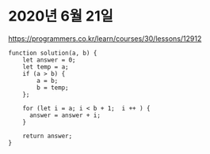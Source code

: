 # 2020년 6월 21일


https://programmers.co.kr/learn/courses/30/lessons/12912
```
function solution(a, b) {
    let answer = 0;
    let temp = a;
    if (a > b) {
        a = b;
        b = temp; 
    };
        
    for (let i = a; i < b + 1;  i ++ ) {
      answer = answer + i;  
    }
    
    return answer;
}
```